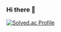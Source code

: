 ### Hi there 👋

[![Solved.ac Profile](http://mazassumnida.wtf/api/v2/generate_badge?boj=qo_op)](https://solved.ac/qo_op/)

<!--
**R3gardless/R3gardless** is a ✨ _special_ ✨ repository because its `README.md` (this file) appears on your GitHub profile.

Here are some ideas to get you started:

- 🔭 I’m currently working on ...
- 🌱 I’m currently learning ...
- 👯 I’m looking to collaborate on ...
- 🤔 I’m looking for help with ...
- 💬 Ask me about ...
- 📫 How to reach me: ...
- 😄 Pronouns: ...
- ⚡ Fun fact: ...
-->
